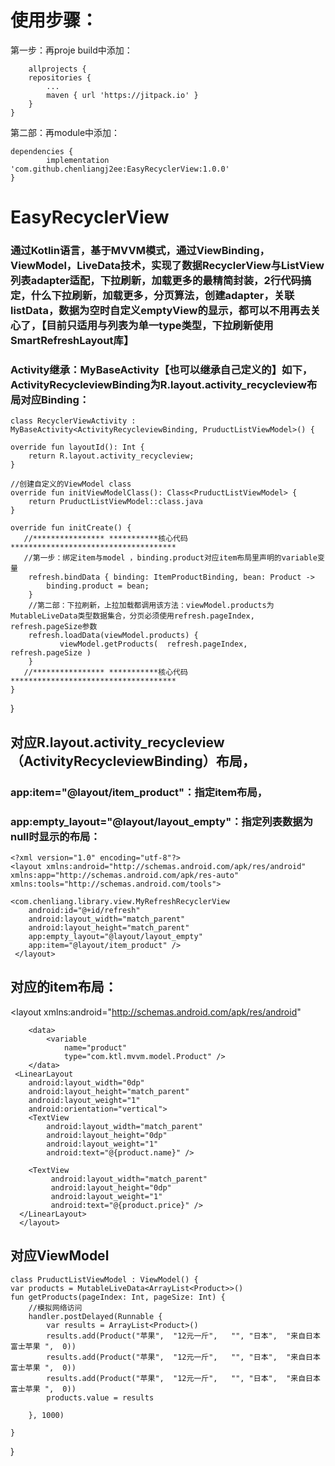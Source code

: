 # 使用步骤： 
第一步：再proje build中添加：

    	allprojects {
		repositories {
			...
			maven { url 'https://jitpack.io' }
		}
	}

第二部：再module中添加：

    dependencies {
	        implementation 'com.github.chenliangj2ee:EasyRecyclerView:1.0.0'
	} 


# EasyRecyclerView

### 通过Kotlin语言，基于MVVM模式，通过ViewBinding，ViewModel，LiveData技术，实现了数据RecyclerView与ListView列表adapter适配，下拉刷新，加载更多的最精简封装，2行代码搞定，什么下拉刷新，加载更多，分页算法，创建adapter，关联listData，数据为空时自定义emptyView的显示，都可以不用再去关心了，【目前只适用与列表为单一type类型，下拉刷新使用SmartRefreshLayout库】



### Activity继承：MyBaseActivity【也可以继承自己定义的】如下，ActivityRecycleviewBinding为R.layout.activity_recycleview布局对应Binding： 

    class RecyclerViewActivity : MyBaseActivity<ActivityRecycleviewBinding, PruductListViewModel>() {

    override fun layoutId(): Int {
        return R.layout.activity_recycleview;
    }

    //创建自定义的ViewModel class
    override fun initViewModelClass(): Class<PruductListViewModel> {
        return PruductListViewModel::class.java
    }

    override fun initCreate() {
       //**************** ***********核心代码*************************************
       //第一步：绑定item与model ，binding.product对应item布局里声明的variable变量
        refresh.bindData { binding: ItemProductBinding, bean: Product ->
            binding.product = bean; 
        }
        //第二部：下拉刷新，上拉加载都调用该方法：viewModel.products为MutableLiveData类型数据集合，分页必须使用refresh.pageIndex,  refresh.pageSize参数
        refresh.loadData(viewModel.products) {
               viewModel.getProducts(  refresh.pageIndex,  refresh.pageSize )
        }
       //**************** ***********核心代码*************************************
    }

}
## 对应R.layout.activity_recycleview（ActivityRecycleviewBinding）布局， 
### app:item="@layout/item_product"：指定item布局， 
### app:empty_layout="@layout/layout_empty"：指定列表数据为null时显示的布局：

    <?xml version="1.0" encoding="utf-8"?>
    <layout xmlns:android="http://schemas.android.com/apk/res/android"
    xmlns:app="http://schemas.android.com/apk/res-auto"
    xmlns:tools="http://schemas.android.com/tools">

    <com.chenliang.library.view.MyRefreshRecyclerView
        android:id="@+id/refresh"
        android:layout_width="match_parent"
        android:layout_height="match_parent"
        app:empty_layout="@layout/layout_empty"
        app:item="@layout/item_product" />
     </layout>
     

## 对应的item布局：
<?xml version="1.0" encoding="utf-8"?>
   <layout xmlns:android="http://schemas.android.com/apk/res/android"
   
  >
	    <data>
	        <variable
	            name="product"
	            type="com.ktl.mvvm.model.Product" />
	    </data>
     <LinearLayout
        android:layout_width="0dp"
        android:layout_height="match_parent"
        android:layout_weight="1"
        android:orientation="vertical">
        <TextView
            android:layout_width="match_parent"
            android:layout_height="0dp"
            android:layout_weight="1"
            android:text="@{product.name}" />

        <TextView
             android:layout_width="match_parent"
             android:layout_height="0dp"
             android:layout_weight="1"
             android:text="@{product.price}" />
      </LinearLayout>
      </layout> 
## 对应ViewModel

    class PruductListViewModel : ViewModel() {
    var products = MutableLiveData<ArrayList<Product>>()
    fun getProducts(pageIndex: Int, pageSize: Int) {
        //模拟网络访问
        handler.postDelayed(Runnable {
            var results = ArrayList<Product>()
            results.add(Product("苹果",  "12元一斤",   "", "日本",  "来自日本富士苹果 ",  0))
            results.add(Product("苹果",  "12元一斤",   "", "日本",  "来自日本富士苹果 ",  0))
            results.add(Product("苹果",  "12元一斤",   "", "日本",  "来自日本富士苹果 ",  0))
            products.value = results

        }, 1000)

    }
}
